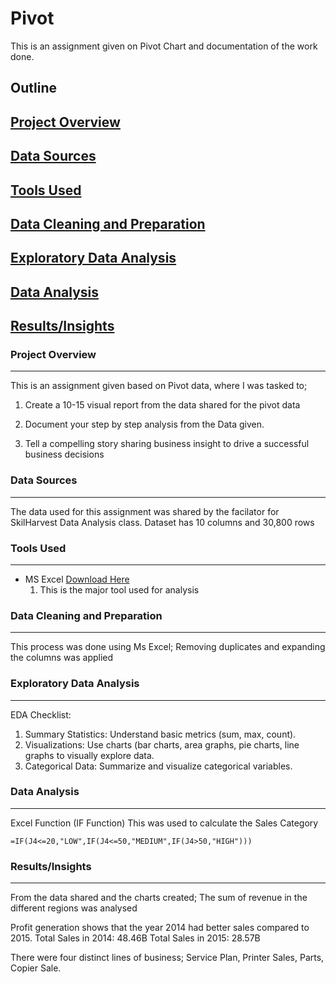 # Pivot
This is an assignment given on Pivot Chart and documentation of the work done.

## Outline
## [Project Overview](#project-overview)
## [Data Sources](#data-sources)
## [Tools Used](#tools-used)
## [Data Cleaning and Preparation](#data-cleaning-and-preparation)
## [Exploratory Data Analysis](#exploratory-data-analysis)
## [Data Analysis](#data-analysis)
## [Results/Insights](#Results/Insights)


### Project Overview
---
This is an assignment given based on Pivot data, where I was tasked to;

1. Create a 10-15 visual report from the data shared for the pivot data

2. Document your step by step analysis from the Data given.

3. Tell a compelling story sharing business insight to drive a successful business decisions

### Data Sources
---
The data used for this assignment was shared by the facilator for SkilHarvest Data Analysis class.
Dataset has 10 columns and 30,800 rows

### Tools Used
---
- MS Excel [Download Here](https://www.microsoft.com)
    1. This is the major tool used for analysis
 
### Data Cleaning and Preparation
---
This process was done using Ms Excel; Removing duplicates and expanding the columns was applied

### Exploratory Data Analysis
---
EDA Checklist:
1. Summary Statistics: Understand basic metrics (sum, max, count).
2. Visualizations: Use charts (bar charts, area graphs, pie charts, line graphs to visually explore data.
3. Categorical Data: Summarize and visualize categorical variables.

### Data Analysis
---
Excel Function (IF Function)
This was used to calculate the Sales Category
```
=IF(J4<=20,"LOW",IF(J4<=50,"MEDIUM",IF(J4>50,"HIGH")))
```
### Results/Insights
---
From the data shared and the charts created;
The sum of revenue in the different regions was analysed

Profit generation shows that the year 2014 had better sales compared to 2015.
Total Sales in 2014: 48.46B
Total Sales in 2015: 28.57B

There were four distinct lines of business; Service Plan, Printer Sales, Parts, Copier Sale.

